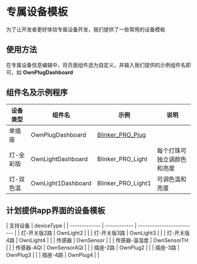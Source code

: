 # 专属设备模板  
为了让开发者更好体验专属设备开发，我们提供了一些常用的设备模板  

## 使用方法  
在专属设备信息编辑中，将页面组件选为自定义，并输入我们提供的示例组件名即可，如 **OwnPlugDashboard**  

## 组件名及示例程序  
| 设备类型   |组件名 |示例 | 说明  |
| ------------ | --------------- |-------------------------- | -------------------------- |
| 单插座 | OwnPlugDashboard | [Blinker_PRO_Plug](https://github.com/blinker-iot/blinker-library/blob/master/examples/Blinker_PRO_Device/Blinker_PRO_Plug/Blinker_PRO_Plug.ino) |
| 灯-全彩版 |OwnLightDashboard    |Blinker_PRO_Light |每个灯珠可独立调颜色和亮度 |
| 灯-双色温 |OwnLight1Dashboard   |Blinker_PRO_Light1            |可调色温和亮度 |


## 计划提供app界面的设备模板 
| 支持设备      | deviceType   | 
| ------------- | ------------ | ------------------------- |
| 灯-开关版2路  | OwnLight2    |                            |
| 灯-开关版3路  | OwnLight3    |                            |
| 灯-开关版4路  | OwnLight4    |                            |
| 传感器        | OwnSensor    |                            |
| 传感器-温湿度 | OwnSensorTH  |                            |
| 传感器-AQI    | OwnSensorAQI |                            |
| 插座-2路      | OwnPlug2     |                            |
| 插座-3路      | OwnPlug3     |                            |
| 插座-4路      | OwnPlug4     |                            |